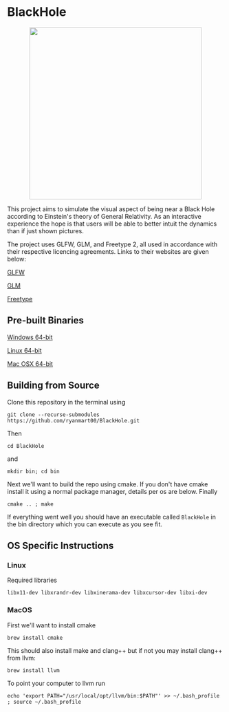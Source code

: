 # BlackHole

<p style="text-align: center;"><img src="/builds/Black_Hole_Clip.gif" width="400"></p>

This project aims to simulate the visual aspect of being near a Black Hole according to Einstein's theory of General Relativity. As an interactive experience the hope is that users will be able to better intuit the dynamics than if just shown pictures.

The project uses GLFW, GLM, and Freetype 2, all used in accordance with their respective licencing agreements. Links to their websites are given below:

[GLFW](https://github.com/glfw/glfw)

[GLM](https://github.com/g-truc/glm)

[Freetype](https://www.freetype.org/index.html)


## Pre-built Binaries
<a id="raw-url" href="https://raw.githubusercontent.com/ryanmart00/BlackHole/master/builds/Win64/BlackHole.zip"> Windows 64-bit</a>

<a id="raw-url" href="https://raw.githubusercontent.com/ryanmart00/BlackHole/master/builds/Linux/BlackHole.zip"> Linux 64-bit</a>

<a id="raw-url" href="https://raw.githubusercontent.com/ryanmart00/BlackHole/master/builds/MacOS/BlackHole.zip"> Mac OSX 64-bit</a>

## Building from Source
Clone this repository in the terminal using
```
git clone --recurse-submodules https://github.com/ryanmart00/BlackHole.git
```
Then 
```
cd BlackHole
```
and 
```
mkdir bin; cd bin
```
Next we'll want to build the repo using cmake. If you don't have cmake install it using a normal package manager,
details per os are below.
Finally 
```
cmake .. ; make
```
If everything went well you should have an executable called ```BlackHole```
in the bin directory which you can execute as you see fit.

## OS Specific Instructions

### Linux
Required libraries 
```
libx11-dev libxrandr-dev libxinerama-dev libxcursor-dev libxi-dev
```
### MacOS
First we'll want to install cmake
```
brew install cmake
```
This should also install make and clang++ but if not you may install clang++ from llvm:
```
brew install llvm
```
To point your computer to llvm run 
```
echo 'export PATH="/usr/local/opt/llvm/bin:$PATH"' >> ~/.bash_profile ; source ~/.bash_profile
```


